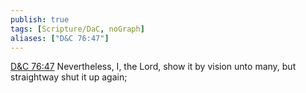 ```yaml
---
publish: true
tags: [Scripture/DaC, noGraph]
aliases: ["D&C 76:47"]
---
```

[D&C 76:47](https://churchofjesuschrist.org/study/scriptures/dc-testament/dc/76?lang=eng&id=p47#p47) Nevertheless, I, the Lord, show it by vision unto many, but straightway shut it up again;
